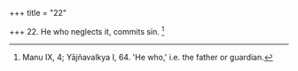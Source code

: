 +++
title = "22"

+++
22. He who neglects it, commits sin. [^17] 


[^17]:  Manu IX, 4; Yājñavalkya I, 64. 'He who,' i.e. the father or guardian.
